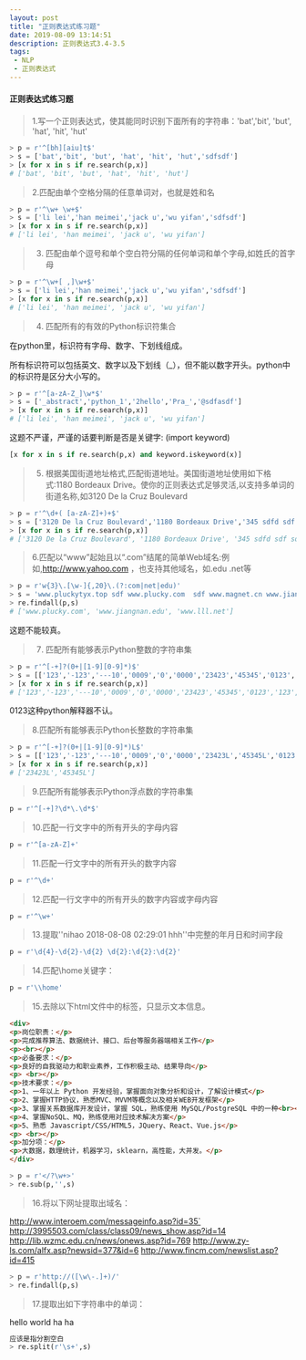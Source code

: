 ```yaml
---
layout: post
title: "正则表达式练习题"
date: 2019-08-09 13:14:51
description: 正则表达式3.4-3.5
tags: 
 - NLP
 - 正则表达式
---
```




#### 正则表达式练习题

> 1.写一个正则表达式，使其能同时识别下面所有的字符串：'bat','bit', 'but', 'hat', 'hit', 'hut'

```python
> p = r'^[bh][aiu]t$'
> s = ['bat','bit', 'but', 'hat', 'hit', 'hut','sdfsdf']
> [x for x in s if re.search(p,x)]
# ['bat', 'bit', 'but', 'hat', 'hit', 'hut']
```

> 2.匹配由单个空格分隔的任意单词对，也就是姓和名

```python
> p = r'^\w+ \w+$'
> s = ['li lei','han meimei','jack u','wu yifan','sdfsdf']
> [x for x in s if re.search(p,x)]
# ['li lei', 'han meimei', 'jack u', 'wu yifan']
```

> 3. 匹配由单个逗号和单个空白符分隔的任何单词和单个字母,如姓氏的首字母

```python
> p = r'^\w+[ ,]\w+$'
> s = ['li lei','han meimei','jack u','wu yifan','sdfsdf']
> [x for x in s if re.search(p,x)]
# ['li lei', 'han meimei', 'jack u', 'wu yifan']
```

> 4. 匹配所有的有效的Python标识符集合

在python里，标识符有字母、数字、下划线组成。

所有标识符可以包括英文、数字以及下划线（_），但不能以数字开头。python中的标识符是区分大小写的。

```python
> p = r'^[a-zA-Z_]\w*$'
> s = ['_abstract','python_1','2hello','Pra_','@sdfasdf']
> [x for x in s if re.search(p,x)]
# ['li lei', 'han meimei', 'jack u', 'wu yifan']
```

这题不严谨，严谨的话要判断是否是关键字: (import keyword)

```python
[x for x in s if re.search(p,x) and keyword.iskeyword(x)]
```

> 5. 根据美国街道地址格式,匹配街道地址。美国街道地址使用如下格式:1180 Bordeaux Drive。使你的正则表达式足够灵活,以支持多单词的街道名称,如3120 De la Cruz Boulevard

```python
> p = r'^\d+( [a-zA-Z]+)+$'
> s = ['3120 De la Cruz Boulevard','1180 Bordeaux Drive','345 sdfd sdf sdf','sdfs sdfs sdf']
> [x for x in s if re.search(p,x)]
# ['3120 De la Cruz Boulevard', '1180 Bordeaux Drive', '345 sdfd sdf sdf']
```

> 6.匹配以“www”起始且以“.com”结尾的简单Web域名:例如,http://www.yahoo.com ，也支持其他域名，如.edu .net等

```python
> p = r'w{3}\.[\w-]{,20}\.(?:com|net|edu)'
> s = 'www.pluckytyx.top sdf www.plucky.com  sdf www.magnet.cn www.jiangnan.edu wmmm.asdf.com www.lll.net'
> re.findall(p,s)
# ['www.plucky.com', 'www.jiangnan.edu', 'www.lll.net']
```

这题不能较真。

> 7. 匹配所有能够表示Python整数的字符串集

```python
> p = r'^[-+]?(0+|[1-9][0-9]*)$' 
> s = [['123','-123','---10','0009','0','0000','23423','45345','0123','123','0019']]
> [x for x in s if re.search(p,x)]
# ['123','-123','---10','0009','0','0000','23423','45345','0123','123','0019']
```

0123这种python解释器不认。

> 8.匹配所有能够表示Python长整数的字符串集

```python
> p = r'^[-+]?(0+|[1-9][0-9]*)L$' 
> s = [['123','-123','---10','0009','0','0000','23423L','45345L','0123','123','0019']]
> [x for x in s if re.search(p,x)]
# ['23423L','45345L']
```

> 9.匹配所有能够表示Python浮点数的字符串集

```python
p = r'^[-+]?\d*\.\d*$'
```

> 10.匹配一行文字中的所有开头的字母内容

```python
p = r'^[a-zA-Z]+'
```

> 11.匹配一行文字中的所有开头的数字内容

```python
p = r'^\d+'
```

> 12.匹配一行文字中的所有开头的数字内容或字母内容

```python
p = r'^\w+'
```

> 13.提取''nihao 2018-08-08 02:29:01 hhh''中完整的年月日和时间字段

```python
p = r'\d{4}-\d{2}-\d{2} \d{2}:\d{2}:\d{2}'
```

> 14.匹配\home关键字：

```python
p = r'\\home'
```

>15.去除以下html文件中的标签，只显示文本信息。

 ```html
<div>
<p>岗位职责：</p>
<p>完成推荐算法、数据统计、接口、后台等服务器端相关工作</p>
<p><br></p>
<p>必备要求：</p>
<p>良好的自我驱动力和职业素养，工作积极主动、结果导向</p>
<p> <br></p>
<p>技术要求：</p>
<p>1、一年以上 Python 开发经验，掌握面向对象分析和设计，了解设计模式</p>
<p>2、掌握HTTP协议，熟悉MVC、MVVM等概念以及相关WEB开发框架</p>
<p>3、掌握关系数据库开发设计，掌握 SQL，熟练使用 MySQL/PostgreSQL 中的一种<br></p>
<p>4、掌握NoSQL、MQ，熟练使用对应技术解决方案</p>
<p>5、熟悉 Javascript/CSS/HTML5，JQuery、React、Vue.js</p>
<p> <br></p>
<p>加分项：</p>
<p>大数据，数理统计，机器学习，sklearn，高性能，大并发。</p>
</div> 
 ```

```python
> p = r'</?\w+>'
> re.sub(p,'',s)
```

> 16.将以下网址提取出域名：

http://www.interoem.com/messageinfo.asp?id=35`
http://3995503.com/class/class09/news_show.asp?id=14
http://lib.wzmc.edu.cn/news/onews.asp?id=769
http://www.zy-ls.com/alfx.asp?newsid=377&id=6
http://www.fincm.com/newslist.asp?id=415

```python
> p = r'http://([\w\-.]+)/'
> re.findall(p,s)
```

> 17.提取出如下字符串中的单词：

hello  world   ha  ha

```python
应该是指分割空白
> re.split(r'\s+',s)
```

